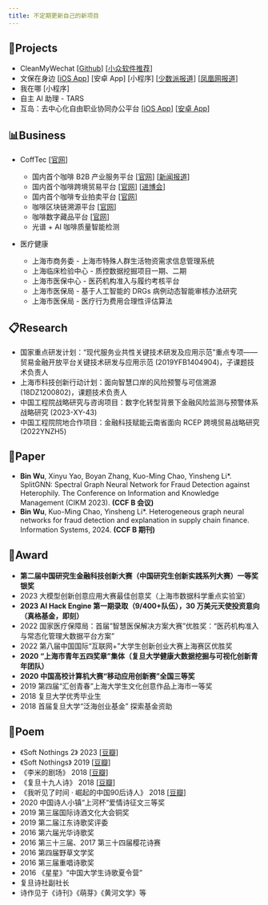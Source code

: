 ```yaml
---
title: 不定期更新自己的新项目
---
```


## 🎨Projects

 - CleanMyWechat [[Github](https://github.com/blackboxo/CleanMyWechat)] [[小众软件推荐](https://www.appinn.com/cleanmywechat/)]
 - 文保在身边 [[iOS App](https://apps.apple.com/cn/app/%E6%96%87%E4%BF%9D%E5%9C%A8%E8%BA%AB%E8%BE%B9/id1497105715)] [安卓 App] [小程序] [[少数派报道](https://sspai.com/post/62784)] [[凤凰网报道](http://ishare.ifeng.com/c/s/v002n2E0CJ0r-_A3LCVAtaZLaTFFqV3Sqs4ktnmek-_M3VMGE__)]
 - 我在哪 [小程序] 
 - 自主 AI 助理 - TARS
 - 互岛：去中心化自由职业协同办公平台 [[iOS App](https://apps.apple.com/cn/app/%E4%BA%92%E5%B2%9B/id6443996435)] [[安卓 App](https://sj.qq.com/appdetail/com.mimang.banmu)] 
## 📊Business

 - CoffTec [[官网](http://www.cofftec.cn/)]
   - 国内首个咖啡 B2B 产业服务平台 [[官网](http://www.hqcoffeeport.com/)] [[新闻报道](https://m.jfdaily.com/wx/detail.do?id=430786)]
   - 国内首个咖啡跨境贸易平台 [[官网](https://global.hqcoffeeport.com/)] [[进博会](https://www.thepaper.cn/newsDetail_forward_20620459)]
   - 国内首个咖啡专业拍卖平台 [[官网](http://www.paipaicoffee.com)]
   - 咖啡区块链溯源平台 [[官网](http://www.coffeechain.cn/)]
   - 咖啡数字藏品平台 [[官网](https://nft.cofftec.cn/)]
   - 光谱 + AI 咖啡质量智能检测

- 医疗健康
  - 上海市商务委 - 上海市特殊人群生活物资需求信息管理系统
  - 上海临床检验中心 - 质控数据挖掘项目一期、二期
  - 上海市医保中心 - 医药机构准入与履约考核平台
  - 上海市医保局 - 基于人工智能的 DRGs 病例动态智能审核办法研究
  - 上海市医保局 - 医疗行为费用合理性评估算法
## 📋Research

- 国家重点研发计划：“现代服务业共性关键技术研发及应用示范”重点专项——贸易金融开放平台关键技术研发与应用示范 (2019YFB1404904)，子课题技术负责人
- 上海市科技创新行动计划：面向智慧口岸的风险预警与可信溯源 (18DZ1200802)，课题技术负责人
- 中国工程院战略研究与咨询项目：数字化转型背景下金融风险监测与预警体系战略研究 (2023-XY-43)
- 中国工程院院地合作项目：金融科技赋能云南省面向 RCEP 跨境贸易战略研究 (2022YNZH5)
## 📃Paper

- **Bin Wu**, Xinyu Yao, Boyan Zhang, Kuo-Ming Chao, Yinsheng Li*. SplitGNN: Spectral Graph Neural Network for Fraud Detection against Heterophily. The Conference on Information and Knowledge Management (CIKM 2023). **(CCF B 会议)**
- **Bin Wu**, Kuo-Ming Chao, Yinsheng Li*. Heterogeneous graph neural networks for fraud detection and explanation in supply chain finance. Information Systems, 2024. **(CCF B 期刊)**
## 🏅️Award

- **第二届中国研究生金融科技创新大赛（中国研究生创新实践系列大赛）一等奖银奖**
- 2023 大模型创新创意应用大赛最佳创意奖（上海市数据科学重点实验室）
- **2023 AI Hack Engine 第一期录取（9/400+队伍），30 万美元天使投资意向（真格基金，即刻）**
- 2022 国家医疗保障局：首届”智慧医保解决方案大赛”优胜奖：“医药机构准入与常态化管理大数据平台方案”
- 2022 第八届中国国际“互联网+”大学生创新创业大赛上海赛区优胜奖
- **2020 “上海市青年五四奖章”集体（复旦大学健康大数据挖掘与可视化创新青年团队）**
- **2020 中国高校计算机大赛“移动应用创新赛”全国三等奖**
- 2019 第四届“汇创青春”上海大学生文化创意作品上海市一等奖
- 2018 复旦大学优秀毕业生
- 2018 首届复旦大学“泛海创业基金” 探索基金资助
## 🔖Poem

- 《Soft Nothings 2》 2023  [[豆瓣](https://book.douban.com/subject/36369992/)]
- 《Soft Nothings》 2019  [[豆瓣](https://book.douban.com/subject/34927527/)]
- 《李米的剧场》 2018 [[豆瓣](https://book.douban.com/subject/30246160/)]
- 《复旦十九人诗》 2018 [[豆瓣](https://book.douban.com/subject/30258698/)]
- 《我听见了时间 ·  崛起的中国90后诗人》 2018 [[豆瓣](https://book.douban.com/subject/30174041/)]
- 2020 中国诗人小镇“上河杯“爱情诗征文三等奖
- 2019 第三届国际诗酒文化大会铜奖
- 2019 第二届江东诗歌奖评委
- 2016 第六届光华诗歌奖
- 2016 第三十三届、2017 第三十四届樱花诗赛
- 2016 第四届野草文学奖
- 2016 第三届重唱诗歌奖
- 2016 《星星》“中国大学生诗歌夏令营”
- 复旦诗社副社长
- 诗作见于《诗刊》《萌芽》《黄河文学》等